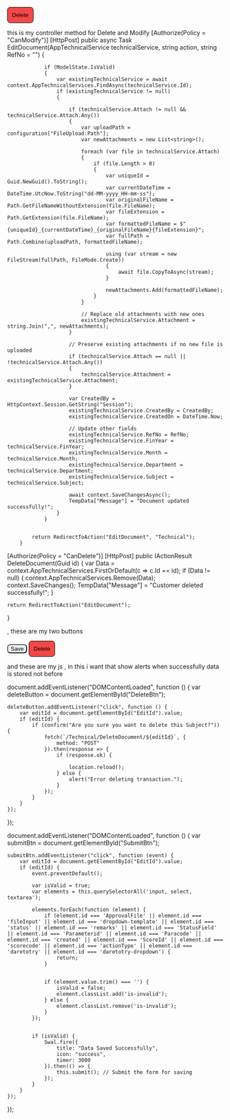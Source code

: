 <form id="deleteForm" method="post" action="/Technical/DeleteDocument">
    <input type="hidden" id="EditId" name="id" value="@Model.Id" />
    <input type="submit" value="Delete" class="btn" id="DeleteBtn" style="border: 1px solid;background: #f34848;padding:10px;border-radius:7px;"/>
</form>




<script>
document.addEventListener("DOMContentLoaded", function () {
    var successMessage = '@TempData["Success"]';
    if (successMessage) {
        Swal.fire({
            title: successMessage,
            icon: "success",
            timer: 3000
        });
    }
});
</script>

<script>
document.addEventListener("DOMContentLoaded", function () {
    var deleteButton = document.getElementById("DeleteBtn");

    deleteButton.addEventListener("click", function (event) {
        event.preventDefault(); // Prevent direct form submission

        Swal.fire({
            title: "Are you sure?",
            text: "You won't be able to recover this document!",
            icon: "warning",
            showCancelButton: true,
            confirmButtonColor: "#d33",
            cancelButtonColor: "#3085d6",
            confirmButtonText: "Yes, delete it!"
        }).then((result) => {
            if (result.isConfirmed) {
                document.getElementById("deleteForm").submit();
            }
        });
    });

    // Show success alert after reload
    var successMessage = '@TempData["Success"]';
    if (successMessage) {
        Swal.fire({
            title: successMessage,
            icon: "success",
            timer: 3000
        });
    }
});
</script>


this is my controller method for Delete and Modify
		[Authorize(Policy = "CanModify")]
		[HttpPost]
		public async Task<IActionResult> EditDocument(AppTechnicalService technicalService, string action, string RefNo = "")
		{
			
			
				if (ModelState.IsValid)
				{
					var existingTechnicalService = await context.AppTechnicalServices.FindAsync(technicalService.Id);
					if (existingTechnicalService != null)
					{
						
						if (technicalService.Attach != null && technicalService.Attach.Any())
						{
							var uploadPath = configuration["FileUpload:Path"];
							var newAttachments = new List<string>();

							foreach (var file in technicalService.Attach)
							{
								if (file.Length > 0)
								{
									var uniqueId = Guid.NewGuid().ToString();
									var currentDateTime = DateTime.UtcNow.ToString("dd-MM-yyyy_HH-mm-ss");
									var originalFileName = Path.GetFileNameWithoutExtension(file.FileName);
									var fileExtension = Path.GetExtension(file.FileName);
									var formattedFileName = $"{uniqueId}_{currentDateTime}_{originalFileName}{fileExtension}";
									var fullPath = Path.Combine(uploadPath, formattedFileName);

									using (var stream = new FileStream(fullPath, FileMode.Create))
									{
										await file.CopyToAsync(stream);
									}

									newAttachments.Add(formattedFileName);
								}
							}

							// Replace old attachments with new ones
							existingTechnicalService.Attachment = string.Join(",", newAttachments);
						}

						// Preserve existing attachments if no new file is uploaded
						if (technicalService.Attach == null || !technicalService.Attach.Any())
						{
							technicalService.Attachment = existingTechnicalService.Attachment;
						}

						var CreatedBy = HttpContext.Session.GetString("Session");
						existingTechnicalService.CreatedBy = CreatedBy;
						existingTechnicalService.CreatedOn = DateTime.Now;

						// Update other fields
						existingTechnicalService.RefNo = RefNo;
						existingTechnicalService.FinYear = technicalService.FinYear;
						existingTechnicalService.Month = technicalService.Month;
						existingTechnicalService.Department = technicalService.Department;
						existingTechnicalService.Subject = technicalService.Subject;

						await context.SaveChangesAsync();
						TempData["Message"] = "Document updated successfully!";
					}
				}
			

			return RedirectToAction("EditDocument", "Technical");
		}

[Authorize(Policy = "CanDelete")]
[HttpPost]
public IActionResult DeleteDocument(Guid id)
{
	var Data = context.AppTechnicalServices.FirstOrDefault(c => c.Id == id);
	if (Data != null)
	{
		context.AppTechnicalServices.Remove(Data);
		context.SaveChanges();
		TempData["Message"] = "Customer deleted successfully!";
	}
	
	return RedirectToAction("EditDocument");
}

, these are my two buttons

<input type="submit" value="Save" class="btn" id="SubmitBtn" style="border-radius:7px" />
<input type="submit" value="Delete" class="btn" id="DeleteBtn" style="border: 1px solid;background: #f34848;padding:10px;border-radius:7px;"/>


and these are my js , in this i want that show alerts when successfully data is stored not before 

document.addEventListener("DOMContentLoaded", function () {
	var deleteButton = document.getElementById("DeleteBtn");

	deleteButton.addEventListener("click", function () {
		var editId = document.getElementById("EditId").value;
		if (editId) {
			if (confirm("Are you sure you want to delete this Subject?")) {
				fetch(`/Technical/DeleteDocument/${editId}`, {
					method: "POST"
				}).then(response => {
					if (response.ok) {

						location.reload();
					} else {
						alert("Error deleting transaction.");
					}
				});
			}
		}
	});
});

document.addEventListener("DOMContentLoaded", function () {
	var submitBtn = document.getElementById("SubmitBtn");

	submitBtn.addEventListener("click", function (event) {
		var editId = document.getElementById("EditId").value;
		if (editId) {
			event.preventDefault();

			var isValid = true;
			var elements = this.querySelectorAll('input, select, textarea');

			elements.forEach(function (element) {
				if (element.id === 'ApprovalFile' || element.id === 'fileInput' || element.id === 'dropdown-template' || element.id === 'status' || element.id === 'remarks' || element.id === 'StatusField' || element.id === 'Parameterid' || element.id === 'Paracode' || element.id === 'created' || element.id === 'ScoreId' || element.id === 'scorecode' || element.id === 'actionType' || element.id === 'daretotry' || element.id === 'daretotry-dropdown') {
					return;
				}


				if (element.value.trim() === '') {
					isValid = false;
					element.classList.add('is-invalid');
				} else {
					element.classList.remove('is-invalid');
				}
			});


			if (isValid) {
				Swal.fire({
					title: "Data Saved Successfully",
					icon: "success",
					timer: 3000
				}).then(() => {
					this.submit(); // Submit the form for saving
				});
			}
		}
	});
});
